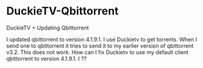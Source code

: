 # DuckieTV-Qbittorrent
DuckieTV + Updating Qbittorrent

I updated qbittorrent to version 4.1.9.1. I use Duckietv to get torrents. When I send one to qbittorrent it tries to send it to my earlier version of qbittorrent v3.2. This does not work. How can I fix Duckietv to use my default client qbittorrent to version 4.1.9.1. I ??
